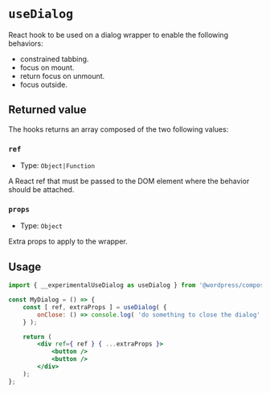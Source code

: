 # `useDialog`

React hook to be used on a dialog wrapper to enable the following behaviors:

-   constrained tabbing.
-   focus on mount.
-   return focus on unmount.
-   focus outside.

## Returned value

The hooks returns an array composed of the two following values:

### `ref`

-   Type: `Object|Function`

A React ref that must be passed to the DOM element where the behavior should be attached.

### `props`

-   Type: `Object`

Extra props to apply to the wrapper.

## Usage

```jsx
import { __experimentalUseDialog as useDialog } from '@wordpress/compose';

const MyDialog = () => {
	const [ ref, extraProps ] = useDialog( {
		onClose: () => console.log( 'do something to close the dialog' ),
	} );

	return (
		<div ref={ ref } { ...extraProps }>
			<button />
			<button />
		</div>
	);
};
```

